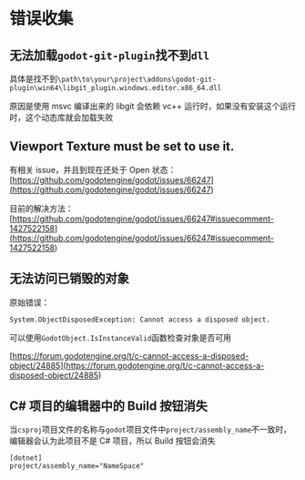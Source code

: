 # 错误收集
<p id="5dbipvSgYpAp39iSCGYgzC">

## 无法加载`godot-git-plugin`找不到`dll`

</p>

<p id="3g3rrKH5tHjxogLBh4DeTZ">

具体是找不到`\path\to\your\project\addons\godot-git-plugin\win64\libgit_plugin.windows.editor.x86_64.dll`

</p>

<p id="fV8J7fYBET41C3wRdawKhL">

原因是使用 msvc 编译出来的 libgit 会依赖 vc++ 运行时，如果没有安装这个运行时，这个动态库就会加载失败

</p>

<p id="xbsT6srvu7iy7Xc1coDcFG">

## Viewport Texture must be set to use it.

</p>

<p id="ebyBqKeBkKGqmUk5afEssf">

有相关 issue，并且到现在还处于 Open 状态：[https://github.com/godotengine/godot/issues/66247](<https://github.com/godotengine/godot/issues/66247>)

</p>

<p id="popMmuv4tKipbnEWZiXwuw">

目前的解决方法：[https://github.com/godotengine/godot/issues/66247#issuecomment-1427522158](<https://github.com/godotengine/godot/issues/66247#issuecomment-1427522158>)

</p>

<p id="8wzyS3fUfJUh5cCwpuYtCE">

## 无法访问已销毁的对象

</p>

<p id="kGzNBMExkSpnSCwRUfKWoJ">

原始错误：

</p>

<p id="nE869JkxK5b7DrXuJU9sbP">

```纯文本
System.ObjectDisposedException: Cannot access a disposed object.
```


</p>

<p id="bfwRmmcKuFNHPyrtFLutN8">

可以使用`GodotObject.IsInstanceValid`函数检查对象是否可用

</p>

<p id="jDKPwwm8HPXScfvjWTvsUK">

[https://forum.godotengine.org/t/c-cannot-access-a-disposed-object/24885](<https://forum.godotengine.org/t/c-cannot-access-a-disposed-object/24885>)

</p>

<p id="mJ3bvjH9JY2zNisxqUjLxp">

## C# 项目的编辑器中的 Build 按钮消失

</p>

<p id="9D5yCQLoaoyNjYaydTGWBN">

当`csproj`项目文件的名称与`godot`项目文件中`project/assembly_name`不一致时，编辑器会认为此项目不是 C# 项目，所以 Build 按钮会消失

</p>

<p id="rRAsXKEW29X82UiXYFdZ2E">

```纯文本
[dotnet]
project/assembly_name="NameSpace"

```


</p>
